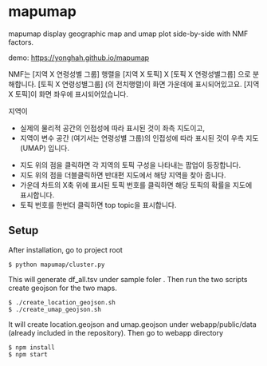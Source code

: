 # mapumap

mapumap display geographic map and umap plot side-by-side with NMF factors.

demo: https://yonghah.github.io/mapumap

NMF는 [지역 X 연령성별 그룹] 행렬을 [지역 X 토픽] X [토픽 X 연령성별그룹] 으로 분해합니다. [토픽 X 연령성별그룹]  (의 전치행렬)이 화면 가운데에 표시되어있고요. [지역 X 토픽]이 화면 좌우에 표시되어있습니다. 

지역이 
- 실제의 물리적 공간의 인접성에 따라 표시된 것이 좌측 지도이고, 
- 지역이 변수 공간 (여기서는 연령성별 그룹)의 인접성에 따라 표시된 것이 우측 지도 (UMAP)
입니다.

 * 지도 위의 점을 클릭하면 각 지역의 토픽 구성을 나타내는 팝업이 등장합니다.
 * 지도 위의 점을 더블클릭하면 반대편 지도에서 해당 지역을 찾아 줍니다.
 * 가운데 차트의 X축 위에 표시된 토픽 번호를 클릭하면 해당 토픽의 확률을 지도에 표시합니다.
 * 토픽 번호를 한번더 클릭하면 top topic을 표시합니다.

## Setup 
After installation, go to project root

```
$ python mapumap/cluster.py
```
This will generate df_all.tsv under sample foler .
Then run the two scripts create geojson for the two maps.

```
$ ./create_location_geojson.sh
$ ./create_umap_geojson.sh
```

It will create location.geojson and umap.geojson under webapp/public/data (already included in the repository).
Then go to webapp directory 


```
$ npm install
$ npm start 
```
